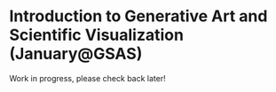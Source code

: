 # Introduction to Generative Art and Scientific Visualization (January@GSAS)

Work in progress, please check back later!
